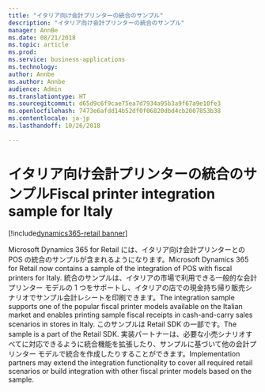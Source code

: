 ```yaml
---
title: "イタリア向け会計プリンターの統合のサンプル"
description: "イタリア向け会計プリンターの統合のサンプル"
manager: AnnBe
ms.date: 08/21/2018
ms.topic: article
ms.prod: 
ms.service: business-applications
ms.technology: 
author: Annbe
ms.author: Annbe
audience: Admin
ms.translationtype: HT
ms.sourcegitcommit: d65d9c6f9cae75ea7d7934a95b3a9f67a9e10fe3
ms.openlocfilehash: 7473e6afdd14b52df0f06820dbd4cb2007853b38
ms.contentlocale: ja-jp
ms.lasthandoff: 10/26/2018

---
```

#  <a name="fiscal-printer-integration-sample-for-italy"></a><span data-ttu-id="b1805-103">イタリア向け会計プリンターの統合のサンプル</span><span class="sxs-lookup"><span data-stu-id="b1805-103">Fiscal printer integration sample for Italy</span></span>

[!include[dynamics365-retail banner](../includes/dynamics365-retail.md)]



<span data-ttu-id="b1805-104">Microsoft Dynamics 365 for Retail には、イタリア向け会計プリンターとの POS の統合のサンプルが含まれるようになります。</span><span class="sxs-lookup"><span data-stu-id="b1805-104">Microsoft Dynamics 365 for Retail now contains a sample of the integration of POS with fiscal printers for Italy.</span></span> <span data-ttu-id="b1805-105">統合のサンプルは、イタリアの市場で利用できる一般的な会計プリンター モデルの 1 つをサポートし、イタリアの店での現金持ち帰り販売シナリオでサンプル会計レシートを印刷できます。</span><span class="sxs-lookup"><span data-stu-id="b1805-105">The integration sample supports one of the popular fiscal printer models available on the Italian market and enables printing sample fiscal receipts in cash-and-carry sales scenarios in stores in Italy.</span></span> <span data-ttu-id="b1805-106">このサンプルは Retail SDK の一部です。</span><span class="sxs-lookup"><span data-stu-id="b1805-106">The sample is a part of the Retail SDK.</span></span> <span data-ttu-id="b1805-107">実装パートナーは、必要な小売シナリオすべてに対応できるように統合機能を拡張したり、サンプルに基づいて他の会計プリンター モデルで統合を作成したりすることができます。</span><span class="sxs-lookup"><span data-stu-id="b1805-107">Implementation partners may extend the integration functionality to cover all required retail scenarios or build integration with other fiscal printer models based on the sample.</span></span> 

